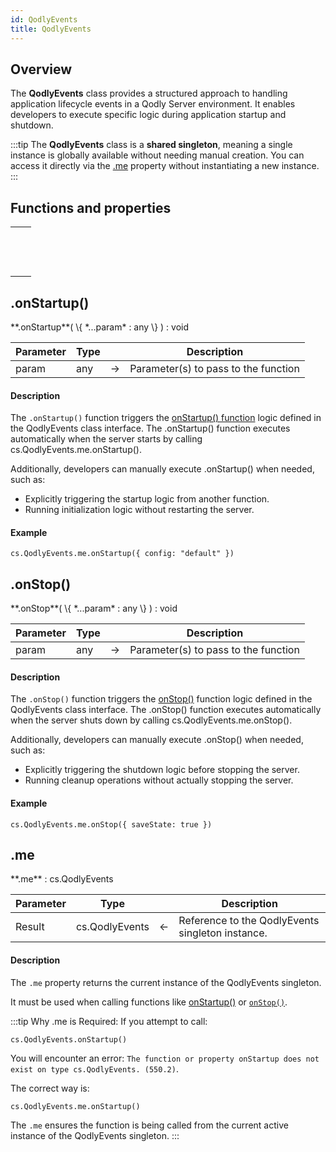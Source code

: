 ```yaml
---
id: QodlyEvents
title: QodlyEvents
---
```



## Overview

The **QodlyEvents** class provides a structured approach to handling application lifecycle events in a Qodly Server environment. It enables developers to execute specific logic during application startup and shutdown.

:::tip
The **QodlyEvents** class is a **shared singleton**, meaning a single instance is globally available without needing manual creation. You can access it directly via the [.me](#me) property without instantiating a new instance.
:::

## Functions and properties

||
|---|
|[<!-- INCLUDE #QodlyEvents.onStartup().Syntax -->](#onStartup)&nbsp;&nbsp;&nbsp;&nbsp;<!-- INCLUDE #QodlyEvents.onStartup().Summary -->|
|[<!-- INCLUDE #QodlyEvents.onStop().Syntax -->](#onStop)&nbsp;&nbsp;&nbsp;&nbsp;<!-- INCLUDE #QodlyEvents.onStop().Summary -->|
|[<!-- INCLUDE #QodlyEvents.me.Syntax -->](#me)&nbsp;&nbsp;&nbsp;&nbsp;<!-- INCLUDE #QodlyEvents.me.Summary -->|


## .onStartup()

<!--REF #QodlyEvents.onStartup().Syntax -->**.onStartup**( \{ *...param* : any \} ) : void<!-- END REF -->

<!--REF #QodlyEvents.onStartup().Params -->
|Parameter|Type||Description|
|---|---|---|---|
|param|any|&#8594;|Parameter(s) to pass to the function|<!-- END REF -->

#### Description

The `.onStartup()` function <!-- REF #QodlyEvents.onStartup().Summary -->triggers the [onStartup() function](../studio/qodlyEventsClassInterface.md#accessing-qodlyevents) logic defined in the QodlyEvents class interface.<!-- END REF -->  The .onStartup() function executes automatically when the server starts by calling cs.QodlyEvents.me.onStartup(). 

Additionally, developers can manually execute .onStartup() when needed, such as:
- Explicitly triggering the startup logic from another function.
- Running initialization logic without restarting the server.

#### Example

```qs
cs.QodlyEvents.me.onStartup({ config: "default" })
```


## .onStop()

<!--REF #QodlyEvents.onStop().Syntax -->**.onStop**( \{ *...param* : any \} ) : void<!-- END REF -->

<!--REF #QodlyEvents.onStop().Params -->
|Parameter|Type||Description|
|---|---|---|---|
|param|any|&#8594;|Parameter(s) to pass to the function|<!-- END REF -->

#### Description

The `.onStop()` function <!-- REF #QodlyEvents.onStop().Summary -->triggers the [onStop()](../studio/qodlyEventsClassInterface.md#accessing-qodlyevents) function logic defined in the QodlyEvents class interface.<!-- END REF --> The .onStop() function executes automatically when the server shuts down by calling cs.QodlyEvents.me.onStop(). 

Additionally, developers can manually execute .onStop() when needed, such as:
- Explicitly triggering the shutdown logic before stopping the server.
- Running cleanup operations without actually stopping the server.


#### Example

```qs
cs.QodlyEvents.me.onStop({ saveState: true })
```



## .me

<!--REF #QodlyEvents.me.Syntax -->**.me** : cs.QodlyEvents<!-- END REF -->


<!--REF #QodlyEvents.me.Params -->
|Parameter|Type||Description|
|---|---|---|---|
|Result|cs.QodlyEvents|&#8592;|Reference to the QodlyEvents singleton instance.|<!-- END REF -->


#### Description

The `.me` property <!-- REF #QodlyEvents.me.Summary -->returns the current instance of the QodlyEvents singleton.<!-- END REF --> 

It must be used when calling functions like [onStartup()](#onStartup) or [`onStop()`](#onStop).

:::tip Why .me is Required:
If you attempt to call:

```qs
cs.QodlyEvents.onStartup()
```

You will encounter an error: `The function or property onStartup does not exist on type cs.QodlyEvents. (550.2)`.

The correct way is:

```qs
cs.QodlyEvents.me.onStartup()
```

The `.me` ensures the function is being called from the current active instance of the QodlyEvents singleton.
:::